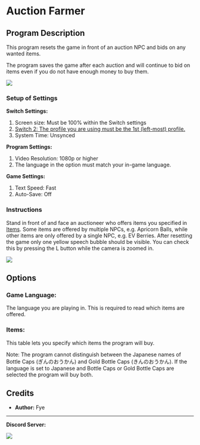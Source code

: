 # Auction Farmer

## Program Description

This program resets the game in front of an auction NPC and bids on any wanted items. 

The program saves the game after each auction and will continue to bid on items even if you do not have enough money to buy them.

<img src="../images/AuctionFarmer-0.png">


### Setup of Settings

**Switch Settings:**

1. Screen size: Must be 100% within the Switch settings
2. [Switch 2: The profile you are using must be the 1st (left-most) profile.](/Wiki/Programs/NintendoSwitch/Switch2Notes.md#resetting-a-game-moves-the-cursor-to-the-1st-user-profile)
3. System Time: Unsynced

**Program Settings:**

1. Video Resolution: 1080p or higher
2. The language in the option must match your in-game language.

**Game Settings:**

1. Text Speed: Fast
2. Auto-Save: Off


### Instructions

Stand in front of and face an auctioneer who offers items you specified in [Items](#items). 
Some items are offered by multiple NPCs, e.g. Apricorn Balls, while other items are only offered by a single NPC, e.g. EV Berries.
After resetting the game only one yellow speech bubble should be visible. You can check this by pressing the L button while the camera is zoomed in.

<img src="../images/AuctionFarmer-1.png">




## Options


### Game Language:

The language you are playing in. This is required to read which items are offered.


### Items:

This table lets you specify which items the program will buy.

Note: The program cannot distinguish between the Japanese names of Bottle Caps (ぎんのおうかん) and Gold Bottle Caps (きんのおうかん). If the language is set to Japanese and Bottle Caps or Gold Bottle Caps are selected the program will buy both.



## Credits

- **Author:** Fye

<hr>

**Discord Server:** 

[<img src="https://canary.discordapp.com/api/guilds/695809740428673034/widget.png?style=banner2">](https://discord.gg/cQ4gWxN)


